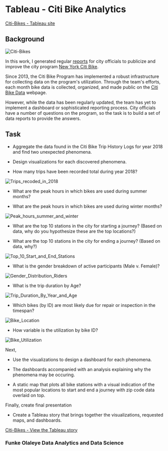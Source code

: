 # Tableau - Citi Bike Analytics

[Citi-Bikes - Tableau site](https://public.tableau.com/profile/funke.olaleye#!/vizhome/citibike_tripdata/CitibikeTripdata)

## Background

![Citi-Bikes](Resources/Images/citi-bike-station-bikes.jpg)

In this work, I generated regular [reports](https://public.tableau.com/profile/funke.olaleye#!/vizhome/citibike_tripdata/CitibikeTripdata) for city officials to publicize and improve the city program [New York Citi Bike](https://en.wikipedia.org/wiki/Citi_Bike).

Since 2013, the Citi Bike Program has implemented a robust infrastructure for collecting data on the program's utilization. Through the team's efforts, each month bike data is collected, organized, and made public on the [Citi Bike Data](https://www.citibikenyc.com/system-data) webpage.

However, while the data has been regularly updated, the team has yet to implement a dashboard or sophisticated reporting process. City officials have a number of questions on the program, so the task is to build a set of data reports to provide the answers.

## Task

* Aggregate the data found in the Citi Bike Trip History Logs for year 2018 and find two unexpected phenomena. 

* Design visualizations for each discovered phenomena. 

* How many trips have been recorded total during year 2018?

![Trips_recoded_in_2018](Resources/Trips_recoded_in_2018.JPG)


* What are the peak hours in which bikes are used during summer months?

* What are the peak hours in which bikes are used during winter months?

![Peak_hours_summer_and_winter](Resources/Peak_hours_summer_and_winter.JPG)



* What are the top 10 stations in the city for starting a journey? (Based on data, why do you hypothesize these are the top locations?)

* What are the top 10 stations in the city for ending a journey? (Based on data, why?)

![Top_10_Start_and_End_Stations](Resources/Top_10_Start_and_End_Stations.JPG)



* What is the gender breakdown of active participants (Male v. Female)?

![Gender_Distribution_Riders](Resources/Gender_Distribution_Riders.JPG)


* What is the trip duration by Age?

![Trip_Duration_By_Year_and_Age](Resources/Trip_Duration_By_Year_and_Age.JPG)


* Which bikes (by ID) are most likely due for repair or inspection in the timespan?

![Bike_Location](Resources/Bike_Location.JPG)


* How variable is the utilization by bike ID?

![Bike_Utilization](Resources/Bike_Utilization.JPG)

Next,

* Use the visualizations to design a dashboard for each phenomena.
* The dashboards accompanied with an analysis explaining why the phenomena may be occuring. 


* A static map that plots all bike stations with a visual indication of the most popular locations to start and end a journey with zip code data overlaid on top.

Finally, create final presentation

* Create a Tableau story that brings together the visualizations, requested maps, and dashboards.

[Citi-Bikes - View the Tableau story](https://public.tableau.com/profile/funke.olaleye#!/vizhome/citibike_tripdata/CitibikeTripdata)

### Funke Olaleye Data Analytics and Data Science

